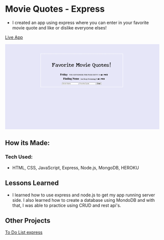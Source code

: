 # Movie Quotes - Express

- I created an app using express where you can enter in your favorite movie quote and like or dislike everyone elses!

[Live App](https://personalexpress-moviequotes.herokuapp.com/)

![application screenshot](public/screenshot.png)

## How its Made:
### Tech Used:

- HTML, CSS, JavaScript, Express, Node.js, MongoDB, HEROKU

## Lessons Learned

- I learned how to use express and node.js to get my app running server side. I also learned how to create a database using MondoDB and with that, I was able to practice using CRUD and rest api's.

## Other Projects

[To Do List express](https://express-previous-todo.herokuapp.com/)
